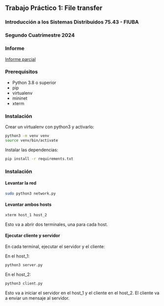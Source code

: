 ## Trabajo Práctico 1: File transfer
### Introducción a los Sistemas Distribuidos 75.43 - FIUBA
### Segundo Cuatrimestre 2024

### Informe
[Informe parcial](https://docs.google.com/document/d/1BjUDHfSUKQ9G3T0JJl2o70lr9v94gR4wcN5Qd0Qy0Tk/edit?usp=sharing)

### Prerequisitos
- Python 3.8 o superior
- pip
- virtualenv
- mininet
- xterm

### Instalación
Crear un virtualenv con python3 y activarlo:

```bash
python3 -m venv venv
source venv/bin/activate
```

Instalar las dependencias:

```bash
pip install -r requirements.txt
```

### Instalación
#### Levantar la red
```bash
sudo python3 network.py
```

#### Levantar ambos hosts
```bash
xterm host_1 host_2
```
Esto va a abrir dos terminales, una para cada host.

#### Ejecutar cliente y servidor
En cada terminal, ejecutar el servidor y el cliente:

En el host_1:
```bash
python3 server.py
```

En el host_2:
```bash
python3 client.py
```

Esto va a iniciar el servidor en el host_1 y el cliente en el host_2. El cliente va a enviar un mensaje al servidor.


